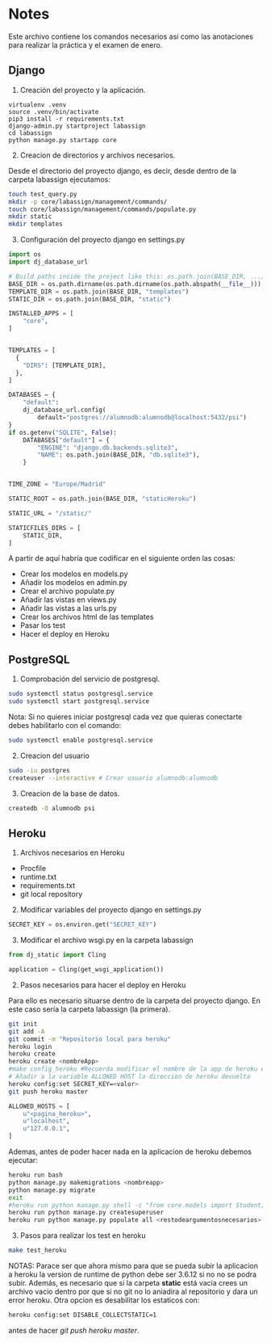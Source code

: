 # Notes

Este archivo contiene los comandos necesarios así como las anotaciones
para realizar la práctica y el examen de enero.

## Django

1. Creación del proyecto y la aplicación.
```shell
virtualenv .venv
source .venv/bin/activate
pip3 install -r requirements.txt
django-admin.py startproject labassign
cd labassign
python manage.py startapp core
```
2. Creacion de directorios y archivos necesarios.

Desde el directorio del proyecto django, es decir, desde dentro de la carpeta labassign ejecutamos:
```sh
touch test_query.py
mkdir -p core/labassign/management/commands/
touch core/labassign/management/commands/populate.py
mkdir static
mkdir templates
```
3. Configuración del proyecto django en settings.py
```python
import os
import dj_database_url

# Build paths inside the project like this: os.path.join(BASE_DIR, ...)
BASE_DIR = os.path.dirname(os.path.dirname(os.path.abspath(__file__)))
TEMPLATE_DIR = os.path.join(BASE_DIR, "templates")
STATIC_DIR = os.path.join(BASE_DIR, "static")

INSTALLED_APPS = [
    "core",
]


TEMPLATES = [
  {
    "DIRS": [TEMPLATE_DIR],
  },
]

DATABASES = {
    "default":
    dj_database_url.config(
        default="postgres://alumnodb:alumnodb@localhost:5432/psi")
}
if os.getenv("SQLITE", False):
    DATABASES["default"] = {
        "ENGINE": "django.db.backends.sqlite3",
        "NAME": os.path.join(BASE_DIR, "db.sqlite3"),
    }


TIME_ZONE = "Europe/Madrid"

STATIC_ROOT = os.path.join(BASE_DIR, "staticHeroku")

STATIC_URL = "/static/"

STATICFILES_DIRS = [
    STATIC_DIR,
]
```
A partir de aquí habría que codificar en el siguiente orden las cosas:

- Crear los modelos en models.py
- Añadir los modelos en admin.py
- Crear el archivo populate.py
- Añadir las vistas en views.py
- Añadir las vistas a las urls.py
- Crear los archivos html de las templates
- Pasar los test
- Hacer el deploy en Heroku

## PostgreSQL

1. Comprobación del servicio de postgresql.
```sh
sudo systemctl status postgresql.service
sudo systemctl start postgresql.service
```
Nota: Si no quieres iniciar postgresql cada vez que quieras conectarte debes
habilitarlo con el comando:
```sh
sudo systemctl enable postgresql.service
```
2. Creacion del usuario
```sh
sudo -iu postgres
createuser --interactive # Crear usuario alumnodb:alumnodb
```
3. Creacion de la base de datos.
```sh
createdb -O alumnodb psi
```
## Heroku

1. Archivos necesarios en Heroku

- Procfile
- runtime.txt
- requirements.txt
- git local repository

2. Modificar variables del proyecto django en settings.py
```python
SECRET_KEY = os.environ.get("SECRET_KEY")
```
3. Modificar el archivo wsgi.py en la carpeta labassign
```python
from dj_static import Cling

application = Cling(get_wsgi_application())
```
2. Pasos necesarios para hacer el deploy en Heroku

Para ello es necesario situarse dentro de la carpeta del proyecto django. En este caso
sería la carpeta labassign (la primera).
```sh
git init
git add -A
git commit -m "Repositorio local para heroku"
heroku login
heroku create
heroku create <nombreApp>
#make config_heroku #Recuerda modificar el nombre de la app de heroku en el makefile
# Añadir a la variable ALLOWED HOST la direccion de heroku devuelta
heroku config:set SECRET_KEY=<valor>
git push heroku master
```
```python
ALLOWED_HOSTS = [
    u"<pagina_heroku>",
    u"localhost",
    u"127.0.0.1",
]
```
Ademas, antes de poder hacer nada en la aplicacion
de heroku debemos ejecutar:
```sh
heroku run bash
python manage.py makemigrations <nombreapp>
python manage.py migrate
exit
#heroku run python manage.py shell -c "from core.models import Student; Student.objects.create_superuser('alumnodb', 'a@a.es', 'alumnodb')"
heroku run python manage.py createsuperuser
heroku run python manage.py populate all <restodeargumentosnecesarios>
```
3. Pasos para realizar los test en heroku
```sh
make test_heroku
```
NOTAS: Parace ser que ahora mismo para que se pueda subir la aplicacion
a heroku la version de runtime de python debe ser 3.6.12 si no no se podra
subir. Además, es necesario que si la carpeta **static** está vacia crees
un archivo vacio dentro por que si no git no lo aniadira al repositorio y dara
un error heroku. Otra opcion es desabilitar los estaticos con:
```sh
heroku config:set DISABLE_COLLECTSTATIC=1
```
antes de hacer *git push heroku master*.
